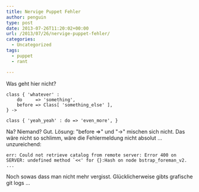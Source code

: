 ```yaml
---
title: Nervige Puppet Fehler
author: penguin
type: post
date: 2013-07-26T11:20:02+00:00
url: /2013/07/26/nervige-puppet-fehler/
categories:
  - Uncategorized
tags:
  - puppet
  - rant

---
```

Was geht hier nicht?

```
class { 'whatever' :
    do     => 'something',
    before => Class[ 'something_else' ],
} ->

class { 'yeah_yeah' : do => 'even_more', }
```

Na? Niemand? Gut. Lösung: "before =>" und "->" mischen sich nicht. Das wäre nicht so schlimm, wäre die Fehlermeldung nicht absolut ... unzureichend:

```
err: Could not retrieve catalog from remote server: Error 400 on SERVER: undefined method `<<' for {}:Hash on node bstrap_foreman_v2. ...
```

Noch sowas dass man nicht mehr vergisst. Glücklicherweise gibts grafische git logs ...